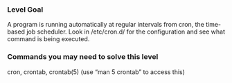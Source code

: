 ### Level Goal

A program is running automatically at regular intervals from cron, the time-based job scheduler. Look in /etc/cron.d/ for the configuration and see what command is being executed.

### Commands you may need to solve this level

cron, crontab, crontab(5) (use “man 5 crontab” to access this)
